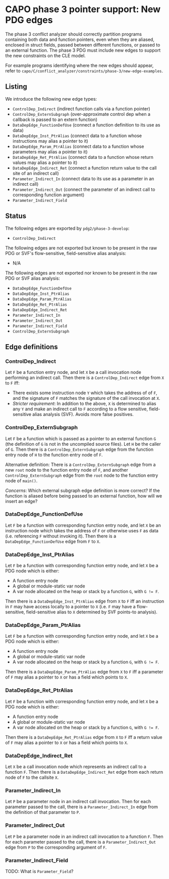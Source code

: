 # CAPO phase 3 pointer support: New PDG edges

The phase 3 conflict analyzer should correctly partition programs containing both data and function pointers, even when they are aliased, enclosed in struct fields, passed between different functions, or passed to an external function. The phase 3 PDG must include new edges to support the new constraints on the CLE model.

For example programs identifying where the new edges should appear, refer to `capo/C/conflict_analyzer/constraints/phase-3/new-edge-examples`.

## Listing

We introduce the following new edge types:
- `ControlDep_Indirect`        (indirect function calls via a function pointer)
- `ControlDep_ExternSubgraph`  (over-approximate control dep when a callback is passed to an extern function)
- `DataDepEdge_FunctionDefUse` (connect a function definition to its use as data)
- `DataDepEdge_Inst_PtrAlias`  (connect data to a function whose instructions may alias a pointer to it)
- `DataDepEdge_Param_PtrAlias` (connect data to a function whose parameters may alias a pointer to it)
- `DataDepEdge_Ret_PtrAlias`   (connect data to a function whose return values may alias a pointer to it)
- `DataDepEdge_Indirect_Ret`   (connect a function return value to the call site of an indirect call)
- `Parameter_Indirect_In`      (connect data to its use as a parameter in an indirect call)
- `Parameter_Indirect_Out`     (connect the parameter of an indirect call to corresponding function argument)
- `Parameter_Indirect_Field`

## Status

The following edges are exported by `pdg2/phase-3-develop`:
- `ControlDep_Indirect`

The following edges are not exported but known to be present in the raw PDG or SVF's flow-sensitive, field-sensitive alias analysis:
- N/A

The following edges are not exported nor known to be present in the raw PDG or SVF alias analysis:
- `DataDepEdge_FunctionDefUse`
- `DataDepEdge_Inst_PtrAlias`
- `DataDepEdge_Param_PtrAlias`
- `DataDepEdge_Ret_PtrAlias`
- `DataDepEdge_Indirect_Ret`
- `Parameter_Indirect_In`
- `Parameter_Indirect_Out`
- `Parameter_Indirect_Field`
- `ControlDep_ExternSubgraph`

## Edge definitions

### ControlDep_Indirect

Let `F` be a function entry node, and let `X` be a call invocation node performing an indirect call. Then there is a `ControlDep_Indirect` edge from `X` to `F` iff:
- There exists some instruction node `Y` which takes the address of of `F`, and the signature of `F` matches the signature of the call invocation at `X`.
- *Stricter requirement*: In addition to the above, `X` is determined to alias any `Y` and make an indirect call to `F` according to a flow sensitive, field-sensitive alias analysis (SVF). Avoids more false positives.

### ControlDep_ExternSubgraph

Let `F` be a function which is passed as a pointer to an external function `G` (the definition of `G` is not in the uncompiled source files). Let `H` be the caller of `G`.​ Then there is a `ControlDep_ExternSubgraph` edge from the function entry node of `H` to the function entry node of `F`.​

Alternative definition: There is a `ControlDep_ExternSubgraph` edge from a new `root` node to the function entry node of `F`, and another `ControlDep_ExternSubgraph` edge from the `root` node to the function entry node of `main()`.​

*Concerns*: Which external subgraph edge definition is more correct?​ If the function is aliased before being passed to an external function, how will we insert an edge?​

### DataDepEdge_FunctionDefUse

Let `F` be a function with corresponding function entry node, and let `X` be an instruction node which takes the address of `F` or otherwise uses `F` as data (i.e. referencing `F` without invoking it). Then there is a `DataDepEdge_FunctionDefUse` edge from `F` to `X`.

### DataDepEdge_Inst_PtrAlias

Let `F` be a function with corresponding function entry node, and let `X` be a PDG node which is either:​
- A function entry node​
- A global or module-static var node​
- A var node allocated on the heap or stack by a function `G`, with `G != F`.

Then there is a `DataDepEdge_Inst_PtrAlias` edge from `X` to `F` iff an instruction in `F` may have access locally to a pointer to `X` (i.e. `F` may have a flow-sensitive, field-sensitive alias to `X` determined by SVF points-to analysis).​

### DataDepEdge_Param_PtrAlias

Let `F` be a function with corresponding function entry node, and let `X` be a PDG node which is either:​
- A function entry node​
- A global or module-static var node​
- A var node allocated on the heap or stack by a function `G`, with `G != F`.

Then there is a `DataDepEdge_Param_PtrAlias` edge from `X` to `F` iff a parameter of `F` may alias a pointer to `X` or has a field which points to `X`.

### DataDepEdge_Ret_PtrAlias

Let `F` be a function with corresponding function entry node, and let `X` be a PDG node which is either:​
- A function entry node​
- A global or module-static var node​
- A var node allocated on the heap or stack by a function `G`, with `G != F`.

Then there is a `DataDepEdge_Ret_PtrAlias` edge from `X` to `F` iff a return value of `F` may alias a pointer to `X` or has a field which points to `X`.

### DataDepEdge_Indirect_Ret

Let `X` be a call invocation node which represents an indirect call to a function `F`. Then there is a `DataDepEdge_Indirect_Ret` edge from each return node of `F` to the callsite `X`.

### Parameter_Indirect_In

Let `P` be a parameter node in an indirect call invocation. Then for each parameter passed to the call, there is a `Parameter_Indirect_In` edge from the definition of that parameter to `P`.

### Parameter_Indirect_Out

Let `P` be a parameter node in an indirect call invocation to a function `F`. Then for each parameter passed to the call, there is a `Parameter_Indirect_Out` edge from `P` to the corresponding argument of `F`.

### Parameter_Indirect_Field

TODO: What is `Parameter_Field`?